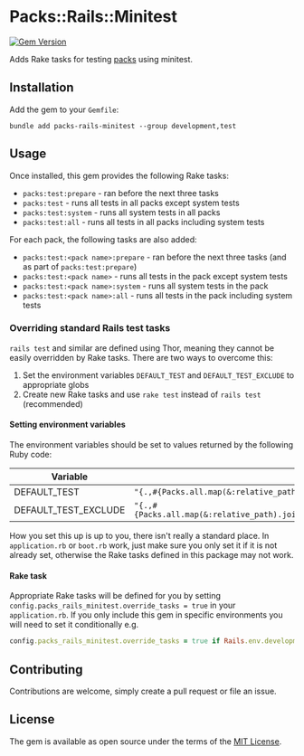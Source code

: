 # Packs::Rails::Minitest

[![Gem Version](https://badge.fury.io/rb/packs-rails-minitest.svg)](https://badge.fury.io/rb/packs-rails-minitest)

Adds Rake tasks for testing [packs](https://github.com/rubyatscale/packs) using minitest.

## Installation

Add the gem to your `Gemfile`:

```shell
bundle add packs-rails-minitest --group development,test
```

## Usage

Once installed, this gem provides the following Rake tasks:

- `packs:test:prepare` - ran before the next three tasks
- `packs:test` - runs all tests in all packs except system tests
- `packs:test:system` - runs all system tests in all packs
- `packs:test:all` - runs all tests in all packs including system tests

For each pack, the following tasks are also added:

- `packs:test:<pack name>:prepare` - ran before the next three tasks (and as part of `packs:test:prepare`)
- `packs:test:<pack name>` - runs all tests in the pack except system tests
- `packs:test:<pack name>:system` - runs all system tests in the pack
- `packs:test:<pack name>:all` - runs all tests in the pack including system tests

### Overriding standard Rails test tasks

`rails test` and similar are defined using Thor, meaning they cannot be easily overridden by Rake tasks. There are two
ways to overcome this:

1. Set the environment variables `DEFAULT_TEST` and `DEFAULT_TEST_EXCLUDE` to appropriate globs
2. Create new Rake tasks and use `rake test` instead of `rails test` (recommended)

#### Setting environment variables

The environment variables should be set to values returned by the following Ruby code:

| Variable             | Ruby                                                                                 |
|----------------------|--------------------------------------------------------------------------------------|
| DEFAULT_TEST         | `"{.,#{Packs.all.map(&:relative_path).join(",")}/test/**/*_test.rb}"`                |
| DEFAULT_TEST_EXCLUDE | `"{.,#{Packs.all.map(&:relative_path).join(",")}/test/{system,dummy}/**/*_test.rb}"` |

How you set this up is up to you, there isn't really a standard place. In `application.rb` or `boot.rb` work, just make
sure you only set it if it is not already set, otherwise the Rake tasks defined in this package may not work.

#### Rake task

Appropriate Rake tasks will be defined for you by setting `config.packs_rails_minitest.override_tasks = true` in
your `application.rb`. If you only include this gem in specific environments you will need to set it conditionally e.g.

```ruby
config.packs_rails_minitest.override_tasks = true if Rails.env.development? || Rails.env.test?
```

## Contributing

Contributions are welcome, simply create a pull request or file an issue.

## License

The gem is available as open source under the terms of the [MIT License](https://opensource.org/licenses/MIT).
